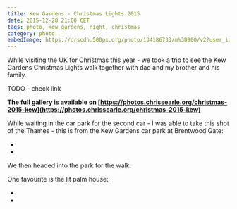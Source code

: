 ```yaml
---
title: Kew Gardens - Christmas Lights 2015
date: 2015-12-28 21:00 CET
tags: photo, kew gardens, night, christmas
category: photo
embedImage: https://drscdn.500px.org/photo/134186733/m%3D900/v2?user_id=128348&webp=true&sig=5e7b5b60615d284db2033a0c2d792f15aac0f7bacf9d812d9e3d9464bcdcb116
---
```


While visiting the UK for Christmas this year - we took a trip to see the Kew Gardens Christmas Lights walk together with dad and my brother and his family.

TODO - check link

**The full gallery is available on [https://photos.chrissearle.org/christmas-2015-kew](https://photos.chrissearle.org/christmas-2015-kew)**

While waiting in the car park for the second car - I was able to take this shot of the Thames - this is from the Kew Gardens car park at Brentwood Gate:

<embed-500px
  id="134186757"
  title="Thames by Night"
  url="https://drscdn.500px.org/photo/134186757/m%3D900/v2?user_id=128348&webp=true&sig=41b788562c80b1b23d19e8d28c3ecb8f08c211ad9dd7144721237ac2bb6d16e6">
</embed-500px>

- <link-500px id="134186757" title="Thames by Night"></link-500px>
- <link-flickr id="23682506399" title="Thames by Night"></link-flickr>

We then headed into the park for the walk.

One favourite is the lit palm house:

<embed-500px
  id="134186733"
  title="Palm House - Kew"
  url="https://drscdn.500px.org/photo/134186733/m%3D900/v2?user_id=128348&webp=true&sig=5e7b5b60615d284db2033a0c2d792f15aac0f7bacf9d812d9e3d9464bcdcb116">
</embed-500px>

- <link-500px id="134186733" title="Palm House - Kew"></link-500px>
- <link-flickr id="23457498474" title="Palm House - Kew"></link-flickr>
